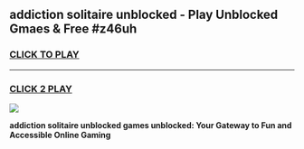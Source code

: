 
## addiction solitaire unblocked - Play Unblocked Gmaes & Free #z46uh
<h3>
<a href="https://news.freeplayer.one?title=addiction_solitaire_unblocked&ref=24F">CLICK TO PLAY</a></h3>
<hr>

<h3>
<a href="https://news.freeplayer.one?title=addiction_solitaire_unblocked&ref=24F">CLICK 2 PLAY</a>
  
</h3>

<a href="https://news.freeplayer.one?title=addiction_solitaire_unblocked&ref=24F/"><img src="https://clearcache.store/games.png"></a>


**addiction solitaire unblocked games unblocked: Your Gateway to Fun and Accessible Online Gaming**
